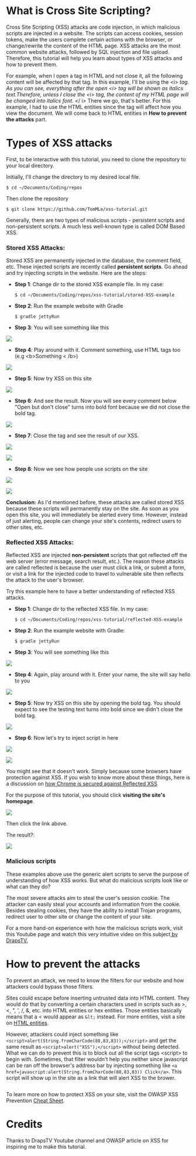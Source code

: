 # What is Cross Site Scripting?
Cross Site Scripting (XSS) attacks are code injection, in which malicious scripts are injected in a website. The scripts can access cookies, session tokens, make the users complete certain actions with the browser, or change/rewrite the content of the HTML page.
XSS attacks are the most common website attacks, followed by SQL injection and file upload. Therefore, this tutorial will help you learn about types of XSS attacks and how to prevent them.

For example, when I open a tag in HTML and not close it, all the following content will be affected by that tag. In this example, I'll be using the &lt;i&gt; *tag. As you can see, everything after the open &lt;i&gt; tag will be shown as italics text.Therefore, unless I close the &lt;i&gt; tag, the content of my HTML page will be changed into italics font.* &lt;&#47; i&gt; There we go, that's better. For this example, I had to use the HTML entities since the tag will affect how you view the document. We will come back to HTML entities in **How to prevent the attacks** part.

# Types of XSS attacks
First, to be interactive with this tutorial, you need to clone the repository to your local directory.

Initially, I'll change the directory to my desired local file.

```
$ cd ~/Documents/Coding/repos
```

Then clone the repository

```
$ git clone https://github.com/TomMLe/xss-tutorial.git
```

Generally, there are two types of malicious scripts - persistent scripts and non-persistent scripts. A much less well-known type is called DOM Based XSS. 

### Stored XSS Attacks:
Stored XSS are permanently injected in the database, the comment field, etc. These injected scripts are recently called **persistent scripts**. Go ahead and try injecting scripts in the website. Here are the steps:

    
* **Step 1**: Change dir to the stored XSS example file. In my case:   		
	
	```
	$ cd ~/Documents/Coding/repos/xss-tutorial/stored-XSS-example
	```

* **Step 2**: Run the example website with Gradle

	```			
	$ gradle jettyRun
	```
* **Step 3**: You will see something like this

![](http://i.imgur.com/lM5BycA.png)

* **Step 4**: Play around with it. Comment something, use HTML tags too (e.g 	&lt;b&gt;Something	&lt; /b&gt;)

![](http://i.imgur.com/7lij9gW.png)

* **Step 5**: Now try XSS on this site

![](http://i.imgur.com/aHl8bIY.png)

* **Step 6**: And see the result. Now you will see every comment below "Open but don't close" turns into bold font because we did not close the bold tag.

![](http://i.imgur.com/J95gyq0.png)

* **Step 7**: Close the tag and see the result of our XSS.

![](http://i.imgur.com/vQVQAfV.png)

![](http://i.imgur.com/58LUsJX.png)

* **Step 8**: Now we see how people use scripts on the site

![](http://i.imgur.com/aJkcyGD.png)

![](http://i.imgur.com/aO6zA0h.png)

**Conclusion:** As I'd mentioned before, these attacks are called stored XSS because these scripts will permanently stay on the site. As soon as you open this site, you will immediately be alerted every time. However, instead of just alerting, people can change your site's contents, redirect users to other sites, etc.
	
### Reflected XSS Attacks:
Reflected XSS are injected **non-persistent** scripts that got reflected off the web server (error message, search result, etc.). The reason these attacks are called reflected is because the user must click a link, or submit a form, or visit a link for the injected code to travel to vulnerable site then reflects the attack to the user's browser.

Try this example here to have a better understanding of reflected XSS attacks.

* **Step 1**: Change dir to the reflected XSS file. In my case:

	```
	$ cd ~/Documents/Coding/repos/xss-tutorial/reflected-XSS-example
	```

* **Step 2**: Run the example website with Gradle:

 	```			
	$ gradle jettyRun
	```
* **Step 3**: You will see something like this

![](http://i.imgur.com/iyjKrkR.png)

* **Step 4**: Again, play around with it. Enter your name, the site will say hello to you

![](http://i.imgur.com/KQg24MS.png)

* **Step 5**: Now try XSS on this site by opening the bold tag. You should expect to see the testing text turns into bold since we didn't close the bold tag.

![](http://i.imgur.com/9iR3ayH.png)

* **Step 6**: Now let's try to inject script in here

![](http://i.imgur.com/7RDhemq.png)

![](http://i.imgur.com/GiFkOkL.png)

You might see that it doesn't work. Simply because some browsers have protection against XSS. If you wish to know more about these things, here is a discussion on [how Chrome is secured against Reflected XSS](https://security.stackexchange.com/questions/53474/is-chrome-completely-secure-against-reflected-xss)

For the purpose of this tutorial, you should click **visiting the site's homepage**.

![](http://i.imgur.com/h1E8NGm.png)

Then click the link above.

The result?:

![](http://i.imgur.com/mqCkLdF.png)

### Malicious scripts

These examples above use the generic alert scripts to serve the purpose of understanding of how XSS works. But what do malicious scripts look like or what can they do?

The most severe attacks aim to steal the user's session cookie. The attacker can easily steal your accounts and information from the cookie. Besides stealing cookies, they have the ability to install Trojan programs, redirect user to other site or change the content of your site.

For a more hand-on experience with how the malicious scripts work, visit this Youtube page and watch this very intuitive video on this subject[ by DrapsTV.](https://www.youtube.com/watch?v=Iu3QtMy9cpg)

# How to prevent the attacks

To prevent an attack, we need to know the filters for our website and how attackers could bypass those filters.

Sites could escape before inserting untrusted data into HTML content. They would do that by converting a certain characters used in scripts such as >, <, ", ', /, &, etc. into HTML entities or hex entities. Those entities basically means that a < would appear as ```&lt;``` instead. For more entities, visit a site on [HTML entities](https://www.w3schools.com/html/html_entities.asp). 

However, attackers could inject something like ```<script>alert(String.fromCharCode(88,83,83));</script>``` and get the same result as ```<script>alert("XSS");</script>``` without being detected. What we can do to prevent this is to block out all the script tags &lt;script&gt; to begin with. Sometimes, that filter wouldn't help you neither since javascript can be ran off the browser's address bar by injecting something like ```<a href=javascript:alert(String.fromCharCode(88,83,83)) Click</a>```. This script will show up in the site as a link that will alert XSS to the brower.

![]()

To learn more on how to protect XSS on your site, visit the OWASP XSS Prevention [Cheat Sheet](https://www.owasp.org/index.php/XSS_(Cross_Site_Scripting)_Prevention_Cheat_Sheet).



# Credits

Thanks to DrapsTV Youtube channel and OWASP article on XSS for inspiring me to make this tutorial.
